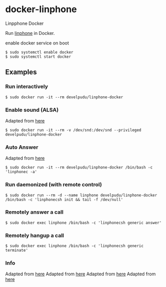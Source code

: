 # docker-linphone
Linpphone Docker

Run [linphone](http://www.linphone.org/) in Docker.

enable docker service on boot
```
$ sudo systemctl enable docker
$ sudo systemctl start docker
```
## Examples

### Run interactively

```
$ sudo docker run -it --rm develpudu/linphone-docker
```

### Enable sound (ALSA)

Adapted from [here](https://stackoverflow.com/questions/28985714/run-apps-using-audio-in-a-docker-container)

```
$ sudo docker run -it --rm -v /dev/snd:/dev/snd --privileged develpudu/linphone-docker
```

### Auto Answer

Adapted from [here](https://stackoverflow.com/questions/28985714/run-apps-using-audio-in-a-docker-container)

```
$ sudo docker run -it --rm develpudu/linphone-docker /bin/bash -c 'linphonec -a'
```

### Run daemonized (with remote control)

```
$ sudo docker run --rm -d --name linphone develpudu/linphone-docker /bin/bash -c 'linphonecsh init && tail -f /dev/null'
```

### Remotely answer a call

```
$ sudo docker exec linphone /bin/bash -c 'linphonecsh generic answer'
```

### Remotely hangup a call

```
$ sudo docker exec linphone /bin/bash -c 'linphonecsh generic terminate'
```
### Info
Adapted from [here](https://github.com/szengerle/linphone-docker)
Adapted from [here](https://github.com/phillin77/docker-linphone)
Adapted from [here](https://github.com/dwilkie/linphone-docker)
Adapted from [here](https://github.com/rjohnsondev/linphone-docker)